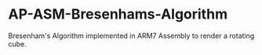 # AP-ASM-Bresenhams-Algorithm

Bresenham's Algorithm implemented in ARM7 Assembly to render a rotating cube.
